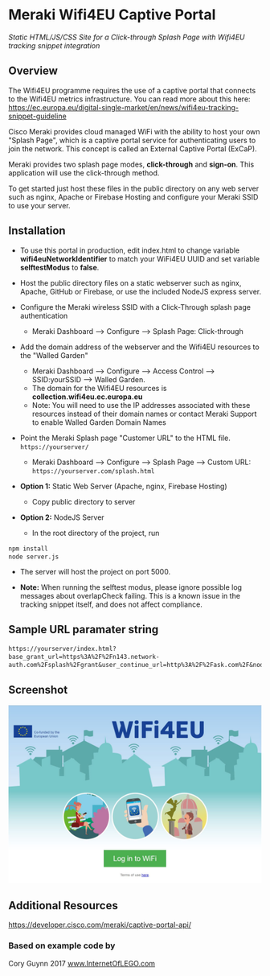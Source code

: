 
#  Meraki Wifi4EU Captive Portal
*Static HTML/JS/CSS Site for a Click-through Splash Page with Wifi4EU tracking snippet integration*




## Overview
The Wifi4EU programme requires the use of a captive portal that connects to the Wifi4EU metrics infrastructure. You can read more about this here: https://ec.europa.eu/digital-single-market/en/news/wifi4eu-tracking-snippet-guideline

Cisco Meraki provides cloud managed WiFi with the ability to host your own "Splash Page", which is a captive portal service for authenticating users to join the network. This concept is called an External Captive Portal (ExCaP). 

Meraki provides two splash page modes, **click-through** and **sign-on**. This application will use the click-through method.

To get started just host these files in the public directory on any web server such as nginx, Apache or Firebase Hosting and configure your Meraki SSID to use your server. 

## Installation
* To use this portal in production, edit index.html to change variable **wifi4euNetworkIdentifier** to match your WiFi4EU UUID and set variable **selftestModus** to **false**.
* Host the public directory files on a static webserver such as nginx, Apache, GitHub or Firebase, or use the included NodeJS express server. 
* Configure the Meraki wireless SSID with a Click-Through splash page authentication
    * Meraki Dashboard --> Configure --> Splash Page: Click-through
* Add the domain address of the webserver and the Wifi4EU resources to the "Walled Garden" 
    * Meraki Dashboard --> Configure --> Access Control --> SSID:yourSSID --> Walled Garden.
    * The domain for the Wifi4EU resources is **collection.wifi4eu.ec.europa.eu**
    * Note: You will need to use the IP addresses associated with these resources instead of their domain names or contact Meraki Support to enable Walled Garden Domain Names
* Point the Meraki Splash page "Customer URL" to the HTML file. `https://yourserver/`
    * Meraki Dashboard --> Configure --> Splash Page --> Custom URL: `https://yourserver.com/splash.html`

* **Option 1:** Static Web Server 
(Apache, nginx, Firebase Hosting)
   * Copy public directory to server
* **Option 2:** NodeJS Server
   * In the root directory of the project, run 
```
npm install
node server.js
```
- The server will host the project on port 5000.

* **Note:** When running the selftest modus, please ignore possible log messages about overlapCheck failing. This is a known issue in the tracking snippet itself, and does not affect compliance.


## Sample URL paramater string
```
https://yourserver/index.html?base_grant_url=https%3A%2F%2Fn143.network-auth.com%2Fsplash%2Fgrant&user_continue_url=http%3A%2F%2Fask.com%2F&node_id=149624921787028&node_mac=88:15:44:50:0a:94&gateway_id=149624921787028&client_ip=10.110.154.195&client_mac=60:e3:ac:f7:48:08:22
```

## Screenshot
![alt screenshot](screenshot.JPG)


## Additional Resources
https://developer.cisco.com/meraki/captive-portal-api/

### Based on example code by
Cory Guynn
2017
www.InternetOfLEGO.com


